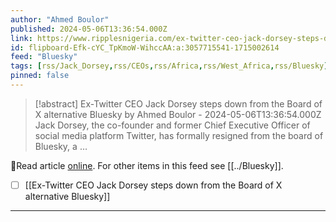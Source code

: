 ```yaml
---
author: "Ahmed Boulor"
published: 2024-05-06T13:36:54.000Z
link: https://www.ripplesnigeria.com/ex-twitter-ceo-jack-dorsey-steps-down-from-the-board-of-x-alternative-bluesky/
id: flipboard-Efk-cYC_TpKmoW-WihccAA:a:3057715541-1715002614
feed: "Bluesky"
tags: [rss/Jack_Dorsey,rss/CEOs,rss/Africa,rss/West_Africa,rss/Bluesky]
pinned: false
---
```

> [!abstract] Ex-Twitter CEO Jack Dorsey steps down from the Board of X alternative Bluesky by Ahmed Boulor - 2024-05-06T13:36:54.000Z
> Jack Dorsey, the co-founder and former Chief Executive Officer of social media platform Twitter, has formally resigned from the board of Bluesky, a …

🔗Read article [online](https://www.ripplesnigeria.com/ex-twitter-ceo-jack-dorsey-steps-down-from-the-board-of-x-alternative-bluesky/). For other items in this feed see [[../Bluesky]].

- [ ] [[Ex-Twitter CEO Jack Dorsey steps down from the Board of X alternative Bluesky]]
- - -

